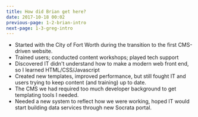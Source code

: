 ```yaml
---
title: How did Brian get here?
date: 2017-10-18 00:02
previous-page: 1-2-brian-intro
next-page: 1-3-greg-intro
---
```


- Started with the City of Fort Worth during the transition to the first CMS-driven website.
- Trained users; conducted content workshops; played tech support
- Discovered IT didn't understand how to make a modern web front end, so I learned HTML/CSS/Javascript
- Created new templates, improved performance, but still fought IT and users trying to keep content (and training) up to date.
- The CMS we had required too much developer background to get templating tools I needed.
- Needed a new system to reflect how we were working, hoped IT would start building data services through new Socrata portal.
